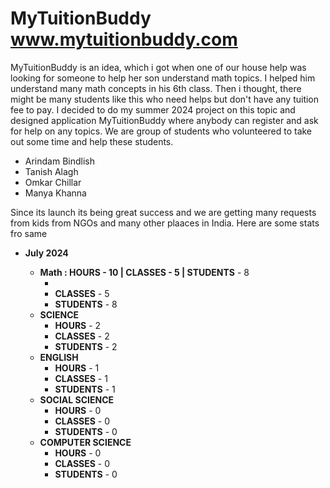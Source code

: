 # MyTuitionBuddy www.mytuitionbuddy.com
<P>
  MyTuitionBuddy is an idea, which i got when one of our house help was looking for someone to help her son understand math topics. I helped him understand many math concepts in his 6th class. Then i thought, there might be many students like this who need helps but don't have any tuition fee to pay. I decided to do my summer 2024 project on this topic and designed application MyTuitionBuddy where anybody can register and ask for help on any topics. We are group of students who volunteered to take out some time and help these students.
</P>
<ul>
<li>Arindam Bindlish </li>
<li>Tanish Alagh </li>
<li>Omkar Chillar</li>
<li>Manya Khanna</li>
</ul>

<p>
  Since its launch its being great success and we are getting many requests from kids from NGOs and many other plaaces in India. Here are some stats fro same
</p>


<ul>
  <li><B>July 2024</B></li> 
    <ul>
      <li><B>Math : <B>HOURS</B> - 10 | <B>CLASSES</B> - 5 | STUDENTS</B> - 8</B> 
        <ul>
        <li></li>
        <li><B>CLASSES</B> - 5</li>
        <li><B>STUDENTS</B> - 8</li>
        </ul>
      </li>
      <li><B>SCIENCE</B> 
        <ul>
        <li><B>HOURS</B>  - 2</li>
        <li><B>CLASSES</B> - 2</li>
        <li><B>STUDENTS</B> - 2</li>
        </ul>
      </li>
      <li><B>ENGLISH</B> 
        <ul>
        <li><B>HOURS</B> - 1</li>
        <li><B>CLASSES</B> - 1</li>
        <li><B>STUDENTS</B> - 1</li>
        </ul>
      </li>
      <li><B>SOCIAL SCIENCE</B> 
        <ul>
        <li><B>HOURS</B> - 0</li>
        <li><B>CLASSES</B> - 0</li>
        <li><B>STUDENTS</B> - 0</li>
        </ul>
      </li>
      <li><B>COMPUTER SCIENCE</B> 
        <ul>
        <li><B>HOURS</B> - 0</li>
        <li><B>CLASSES</B> - 0</li>
        <li><B>STUDENTS</B> - 0</li>
        </ul>
      </li>
    </ul>
  </li>
</ul>
